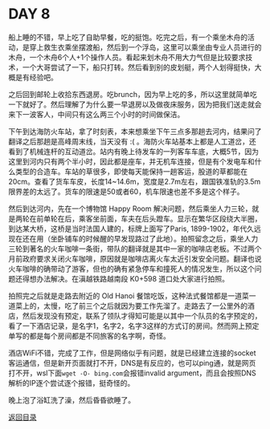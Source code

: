 
# DAY 8

船上睡的不错，早上吃了自助早餐，吃的挺饱。吃完之后，有一个乘坐木舟的活动，是穿上救生衣乘坐摆渡船，然后到一个浮岛，这里可以乘坐由专业人员进行的木舟，一个木舟6个人+1个操作人员。看起来划木舟不用大力气但是比较要求技术，一个大哥尝试了一下，船只打转。然后看到别的皮划艇，两个人划得挺快，大概是有经验吧。

之后回到邮轮上收拾东西退房。吃brunch，因为早上吃的多，所以这里就简单吃一下就好了。然后理解了为什么要一早退房以及做夜床服务，因为把我们送走就会来下一波客人，中间只有这么两三个小时的时间做保洁。

下午到达海防火车站，拿了时刻表，本来想乘坐下午三点多那趟去河内，结果问了翻译之后那趟是高峰周末线，当天没有 :( 。海防火车站基本上都是人工道岔，还看到了机械连杆的互动道岔。站内有晚上待发车的一列客车车底，大概5节，因为这里到河内只有两个半小时，因此都是座车，并无机车连接，但是有个发电车和什么类型的合造车。车站的草很多，即使每天能保持一趟客运，股道的草都能在20cm。查看了货车车皮，长度14~14.6m，宽度是2.7m左右，跟国铁准轨的3.5m限界差的太远了。货车的限速是50或者60，机车限速也差不多是这个样子。

然后到达河内，先在一个博物馆 Happy Room 解决问题，然后乘坐人力三轮，就是两轮在前单轮在后，乘客坐前面，车夫在后头蹬车。显示在繁华区段绕大半圈，到达某大桥，这桥是当时法国人建的，标牌上面写了Paris, 1899-1902，年代久远现在还在用（坐卧铺车的时候醒的早发现路过了此地）。拍照留念之后，乘坐人力三轮到著名的火车咖啡一条街，带队的翻译就是其中一家的咖啡店老板。不过两个月前政府要求关闭火车咖啡，原因就是咖啡店离火车太近引发安全问题。翻译也说火车咖啡的确带动了游客，但也的确有紧急停车和撞死人的情况发生，所以这个问题还得想办法解决。在滇越铁路越南段 K0+598 道口处大家进行拍照。

拍照完之后就是走路去附近的 Old Hanoi 餐馆吃饭，这种法式餐馆都是一道菜一道菜上的，太慢，吃了前三个之后就因为要工作先溜了。走路去了一公里外的酒店，然后发现没有预定，联系了领队才得知可能是以其中一个队员的名字预定的，看了一下酒店记录，是名字1，名字2，名字3这样的方式订的房间。然而网上预定单写的都是每个房间都是不同旅客的名字啊，奇怪。

酒店WiFi不错，完成了工作，但是网络似乎有问题，就是已经建立连接的socket客运通信，但是新开页面就打不开，DNS是有反应的，也可以ping通，就是网页打不开，wsl下面`wget -O- bing.com`会报错invalid argument，而且会按照DNS解析的IP逐个尝试逐个报错，挺奇怪的。

晚上泡了浴缸洗了澡，然后昏昏欲睡了。




[返回目录](README.md)
